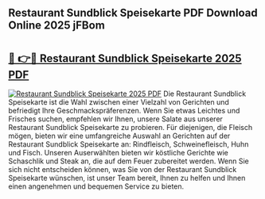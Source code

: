 ## Restaurant Sundblick Speisekarte PDF Download Online 2025 jFBom

# <h2><a href="http://gcci5lc.nevu.top/?p=Restaurant+Sundblick+Speisekarte">🔗 👉🔴 Restaurant Sundblick Speisekarte 2025 PDF</a></h2>

[![Restaurant Sundblick Speisekarte 2025 PDF](https://i.imgur.com/dBaPXMq.png)](http://gcci5lc.nevu.top/?p=Restaurant+Sundblick+Speisekarte)
Die Restaurant Sundblick Speisekarte ist die Wahl zwischen einer Vielzahl von Gerichten und befriedigt Ihre Geschmackspräferenzen. Wenn Sie etwas Leichtes und Frisches suchen, empfehlen wir Ihnen, unsere Salate aus unserer Restaurant Sundblick Speisekarte zu probieren. Für diejenigen, die Fleisch mögen, bieten wir eine umfangreiche Auswahl an Gerichten auf der Restaurant Sundblick Speisekarte an: Rindfleisch, Schweinefleisch, Huhn und Fisch. Unseren Auserwählten bieten wir köstliche Gerichte wie Schaschlik und Steak an, die auf dem Feuer zubereitet werden. Wenn Sie sich nicht entscheiden können, was Sie von der Restaurant Sundblick Speisekarte wünschen, ist unser Team bereit, Ihnen zu helfen und Ihnen einen angenehmen und bequemen Service zu bieten.
